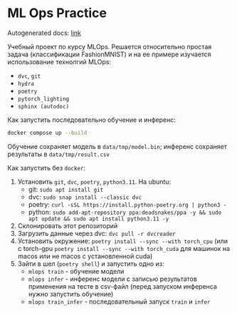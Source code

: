 # ML Ops Practice

Autogenerated docs: [link](https://roma1n.github.io/mlops_practice/index.html)

Учебный проект по курсу MLOps. Решается относительно простая задача (классификации FashionMNIST) и на ее примере изучается использование технолгий MLOps:

- `dvc`, `git`
- `hydra`
- `poetry`
- `pytorch_lighting`
- `sphinx (autodoc)`

Как запустить последовательно обучение и инференс:
```bash
docker compose up --build
```
Обучение сохраняет модель в `data/tmp/model.bin`; инференс сохраняет результаты в `data/tmp/result.csv`

Как запустить без `docker`:
1. Установить `git`, `dvc`, `poetry`, `python3.11`. На ubuntu:
    - git: `sudo apt install git`
    - dvc: `sudo snap install --classic dvc`
    - poetry: `curl -sSL https://install.python-poetry.org | python3 -`
    - python: `sudo add-apt-repository ppa:deadsnakes/ppa -y && sudo apt update && sudo apt install python3.11 -y`
2. Склонировать этот репозиторий
3. Загрузить данные через dvc: `dvc pull -r dvcreader`
4. Установить окружение: `poetry install --sync --with torch_cpu` (или с torch-gpu `poetry install --sync --with torch_cuda` для машинок на macos или не macos с установленной cuda)
5. Зайти в шел (`poetry shell`) и запустить одно из:
    - `mlops train` - обучение модели
    - `mlops infer` - инференс модели с записью результатов применения на тесте в csv-файл (перед запуском инференса нужно запустить обучение)
    - `mlops train_infer` - последовательный запуск `train` и `infer`
